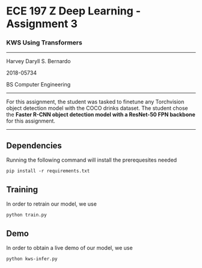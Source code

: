 # ECE 197 Z Deep Learning - Assignment 3
### KWS Using Transformers
--------------------------------------------------------------------------------

Harvey Daryll S. Bernardo

2018-05734

BS Computer Engineering

--------------------------------------------------------------------------------

For this assignment, the student was tasked to finetune any Torchvision object detection model with the COCO drinks dataset. The student chose the **Faster R-CNN object detection model with a ResNet-50 FPN backbone** for this assignment. 

--------------------------------------------------------------------------------

## Dependencies
Running the following command will install the prerequesites needed

```
pip install -r requirements.txt
```

## Training

In order to retrain our model, we use
```
python train.py
```
## Demo

In order to obtain a live demo of our model, we use
```
python kws-infer.py
```
